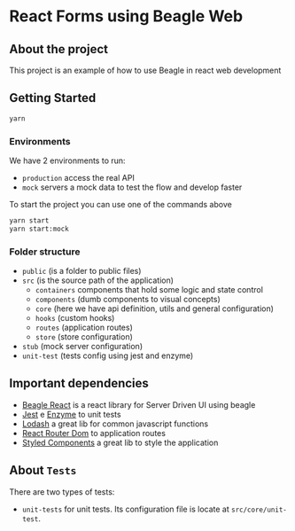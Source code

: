 # React Forms using Beagle Web

## About the project
This project is an example of how to use Beagle in react web development

## Getting Started

```sh
yarn
```

### Environments
We have 2 environments to run:
* `production` access the real API
* `mock` servers a mock data to test the flow and develop faster

To start the project you can use one of the commands above

```sh
yarn start
yarn start:mock
```

### Folder structure
* `public` (is a folder to public files)
* `src` (is the source path of the application)
  * `containers` components that hold some logic and state control
  * `components` (dumb components to visual concepts)
  * `core` (here we have api definition, utils and general configuration)
  * `hooks` (custom hooks)
  * `routes` (application routes)
  * `store` (store configuration)
* `stub` (mock server configuration)
* `unit-test` (tests config using jest and enzyme)

## Important dependencies

* [Beagle React](https://github.com/ZupIT/beagle-react) is a react library for Server Driven UI using beagle
* [Jest](https://jestjs.io/) e [Enzyme](https://airbnb.io/enzyme/) to unit tests
* [Lodash](https://lodash.com/) a great lib for common javascript functions
* [React Router Dom](https://reactnavigation.org/) to application routes
* [Styled Components](https://www.styled-components.com/) a great lib to style the application

## About `Tests`
There are two types of tests:

* `unit-tests` for unit tests. Its configuration file is locate at `src/core/unit-test`.

